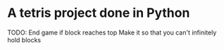 # A tetris project done in Python

TODO: 
End game if block reaches top
Make it so that you can't infinitely hold blocks
